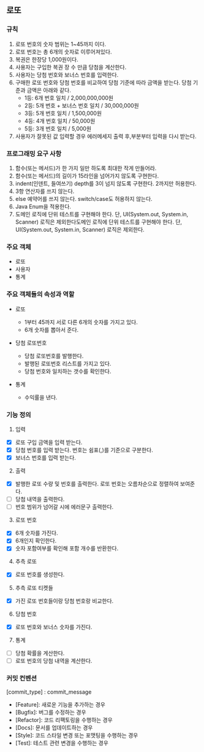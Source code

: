 ## 로또

### 규칙
1. 로또 번호의 숫자 범위는 1~45까지 이다.
2. 로또 번호는 총 6개의 숫자로 이루어져있다.
3. 복권은 한장당 1,000원이다.
4. 사용자는 구입한 복권 장 수 만큼 당첨을 계산한다.
5. 사용자는 당첨 번호와 보너스 번호를 입력한다.
6. 구매한 로또 번호와 당첨 번호를 비교하여 당첨 기준에 따라 금액을 받는다. 당첨 기준과 금액은 아래와 같다.
    - 1등: 6개 번호 일치 / 2,000,000,000원
    - 2등: 5개 번호 + 보너스 번호 일치 / 30,000,000원
    - 3등: 5개 번호 일치 / 1,500,000원
    - 4등: 4개 번호 일치 / 50,000원
    - 5등: 3개 번호 일치 / 5,000원
7. 사용자가 잘못된 값 입력할 경우 에러메세지 출력 후,부분부터 입력을 다시 받는다.

### 프로그래밍 요구 사항
1. 함수(또는 메서드)가 한 가지 일만 하도록 최대한 작게 만들어라.
2. 함수(또는 메서드)의 길이가 15라인을 넘어가지 않도록 구현한다.
3. indent(인덴트, 들여쓰기) depth를 3이 넘지 않도록 구현한다. 2까지만 허용한다.
4. 3항 연산자를 쓰지 않는다.
5. else 예약어를 쓰지 않는다. switch/case도 허용하지 않는다.
6. Java Enum을 적용한다.
7. 도메인 로직에 단위 테스트를 구현해야 한다. 단, UI(System.out, System.in, Scanner) 로직은 제외한다도메인 로직에 단위 테스트를 구현해야 한다. 단, UI(System.out, System.in, Scanner) 로직은 제외한다.

### 주요 객체
- 로또
- 사용자
- 통계

### 주요 객체들의 속성과 역할
- 로또
  - 1부터 45까지 서로 다른 6개의 숫자를 가지고 있다.
  - 6개 숫자를 뽑아서 준다.

- 당첨 로또번호
  - 당첨 로또번호를 발행한다.
  - 발행된 로또번호 리스트를 가지고 있다.
  - 당첨 번호와 일치하는 갯수를 확인한다.

- 통계
  - 수익률을 낸다.
### 기능 정의
1. 입력
- [x] 로또 구입 금액을 입력 받는다.
- [x] 당첨 번호를 입력 받는다. 번호는 쉼표(,)를 기준으로 구분한다.
- [x] 보너스 번호를 입력 받는다.

2. 출력
- [x] 발행한 로또 수량 및 번호를 출력한다. 로또 번호는 오름차순으로 정렬하여 보여준다.
- [ ] 당첨 내역을 출력한다.
- [ ] 번호 범위가 넘어갈 시에 에러문구 출력한다.

3. 로또 번호
- [x] 6개 숫자를 가진다.
- [x] 6개인지 확인한다.
- [x] 숫자 포함여부를 확인해 포함 개수를 반환한다.

4. 추측 로또 
- [x] 로또 번호를 생성한다.

5. 추측 로또 티켓들
- [x] 가진 로또 번호들이랑 당첨 번호랑 비교한다.

6. 당첨 번호
- [x] 로또 번호와 보너스 숫자를 가진다.

7. 통계
- [ ] 당첨 확률을 게산한다. 
- [ ] 로또 번호의 당첨 내역을 계산한다.

### 커밋 컨벤션
[commit_type] : commit_message
- [Feature]: 새로운 기능을 추가하는 경우
- [Bugfix]: 버그를 수정하는 경우
- [Refactor]: 코드 리팩토링을 수행하는 경우
- [Docs]: 문서를 업데이트하는 경우
- [Style]: 코드 스타일 변경 또는 포맷팅을 수행하는 경우
- [Test]: 테스트 관련 변경을 수행하는 경우
